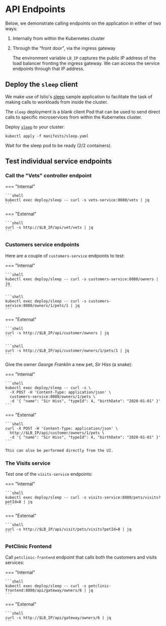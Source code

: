 # API Endpoints

Below, we demonstrate calling endpoints on the application in either of two ways:

1. Internally from within the Kubernetes cluster
1. Through the "front door", via the ingress gateway

    The environment variable `LB_IP` captures the public IP address of the load balancer fronting the ingress gateway.  We can access the service endpoints through that IP address.

## Deploy the `sleep` client

We make use of Istio's [sleep](https://github.com/istio/istio/tree/master/samples/sleep) sample application to facilitate the task of making calls to workloads from inside the cluster.

The `sleep` deployment is a blank client Pod that can be used to send direct calls to specific microservices from within the Kubernetes cluster.

Deploy [`sleep`](manifests/sleep.yaml) to your cluster:

```shell
kubectl apply -f manifests/sleep.yaml
```

Wait for the sleep pod to be ready (2/2 containers).


## Test individual service endpoints

### Call the "Vets" controller endpoint

=== "Internal"

    ```shell
    kubectl exec deploy/sleep -- curl -s vets-service:8080/vets | jq
    ```

=== "External"

    ```shell
    curl -s http://$LB_IP/api/vet/vets | jq
    ```

### Customers service endpoints 

Here are a couple of `customers-service` endpoints to test:

=== "Internal"

    ```shell
    kubectl exec deploy/sleep -- curl -s customers-service:8080/owners | jq
    ```

    ```shell
    kubectl exec deploy/sleep -- curl -s customers-service:8080/owners/1/pets/1 | jq
    ```

=== "External"

    ```shell
    curl -s http://$LB_IP/api/customer/owners | jq
    ```

    ```shell
    curl -s http://$LB_IP/api/customer/owners/1/pets/1 | jq
    ```

Give the owner _George Franklin_ a new pet, _Sir Hiss_ (a snake):

=== "Internal"

    ```shell
    kubectl exec deploy/sleep -- curl -s \
      -X POST -H 'Content-Type: application/json' \
      customers-service:8080/owners/1/pets \
      -d '{ "name": "Sir Hiss", "typeId": 4, "birthDate": "2020-01-01" }'
    ```

=== "External"

    ```shell
    curl -X POST -H 'Content-Type: application/json' \
      http://$LB_IP/api/customer/owners/1/pets \
      -d '{ "name": "Sir Hiss", "typeId": 4, "birthDate": "2020-01-01" }'
    ```

    This can also be performed directly from the UI.

### The Visits service

Test one of the `visits-service` endpoints:

=== "Internal"

    ```shell
    kubectl exec deploy/sleep -- curl -s visits-service:8080/pets/visits?petId=8 | jq
    ```

=== "External"

    ```shell
    curl -s http://$LB_IP/api/visit/pets/visits?petId=8 | jq
    ```

### PetClinic Frontend

Call `petclinic-frontend` endpoint that calls both the customers and visits services:

=== "Internal"

    ```shell
    kubectl exec deploy/sleep -- curl -s petclinic-frontend:8080/api/gateway/owners/6 | jq
    ```

=== "External"

    ```shell
    curl -s http://$LB_IP/api/gateway/owners/6 | jq
    ```
